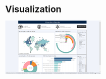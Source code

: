 # Visualization
<img src="https://github.com/YanhuiGao/ThefirstLesson/blob/main/CST2106%20Tableau%20Project.png" width=60% />
